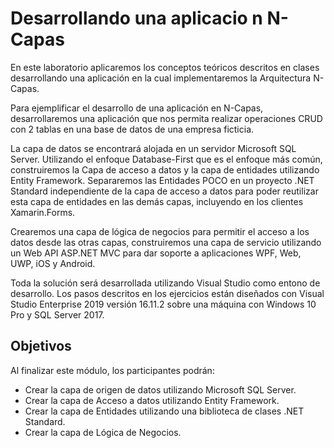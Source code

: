 # Desarrollando una aplicacio n N-Capas

En este laboratorio aplicaremos los conceptos teóricos descritos en clases desarrollando una 
aplicación en la cual implementaremos la Arquitectura N-Capas.<br/>

Para ejemplificar el desarrollo de una aplicación en N-Capas, desarrollaremos una aplicación que nos 
permita realizar operaciones CRUD con 2 tablas en una base de datos de una empresa ficticia.

La capa de datos se encontrará alojada en un servidor Microsoft SQL Server. Utilizando el enfoque 
Database-First que es el enfoque más común, construiremos la Capa de acceso a datos y la capa de 
entidades utilizando Entity Framework. Separaremos las Entidades POCO en un proyecto .NET 
Standard independiente de la capa de acceso a datos para poder reutilizar esta capa de entidades en 
las demás capas, incluyendo en los clientes Xamarin.Forms.

Crearemos una capa de lógica de negocios para permitir el acceso a los datos desde las otras capas, 
construiremos una capa de servicio utilizando un Web API ASP.NET MVC para dar soporte a 
aplicaciones WPF, Web, UWP, iOS y Android.

Toda la solución será desarrollada utilizando Visual Studio como entono de desarrollo. Los pasos 
descritos en los ejercicios están diseñados con Visual Studio Enterprise 2019 versión 16.11.2 sobre una 
máquina con Windows 10 Pro y SQL Server 2017.

## Objetivos
Al finalizar este módulo, los participantes podrán: 

* Crear la capa de origen de datos utilizando Microsoft SQL Server.
* Crear la capa de Acceso a datos utilizando Entity Framework.
* Crear la capa de Entidades utilizando una biblioteca de clases .NET Standard.
* Crear la capa de Lógica de Negocios.
